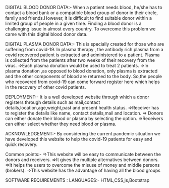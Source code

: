 DIGITAL BLOOD DONOR DATA:-
When a patient needs blood, he/she has to contact a blood bank or a compatible blood group of donor in their circle, family and friends.However, it is difficult to find suitable donor within a limited group of people in a given time. Finding a blood donor is a challenging issue in almost every country.
To overcome this problem we came with this digital blood donor data.

DIGITAL PLASMA DONOR DATA:-
This is specially created for those who are suffering from covid-19.
In plasma therapy , the antibody rich plasma from a covid recovered patient is extracted and administered to a patient. Plasma is collected from the patients after two weeks of their recovery from the virus.
=>Each plasma donation would be used to treat 2 patients.
=>In plasma donation ,as opposed to blood donation, only plasma is extracted and the other components of blood are returned to the body.
So,the people who recovered from covid-19 can come forward register here which helps in the recovery of other covid patients.

DEPLOYMENT:-
It is a well developed website through which a donor registers through  details such as mail,contact details,location,age,weight,past and present health status.
=>Receiver has to register the details like name, contact details,mail and location.
=> Donors can either donate their blood or plasma by selecting the option.
=>Receivers can either select whether they need blood or plasma.

ACKNOWLEDGEMENT:-
By considering the current pandemic situation we have developed this website to help the covid-19 patients for easy and quick recovery.

Common points:-
=>This website will be easy to communicate between the donors and receivers.
=>It gives the multiple alternatives between donors.
=>It helps the users to overcome the misuse of money and middle persons (brokers).
=>This website has the advantage of having all the blood groups

SOFTWARE REQUIREMENTS :
LANGUAGES:- HTML,CSS,js,Bootstrap
